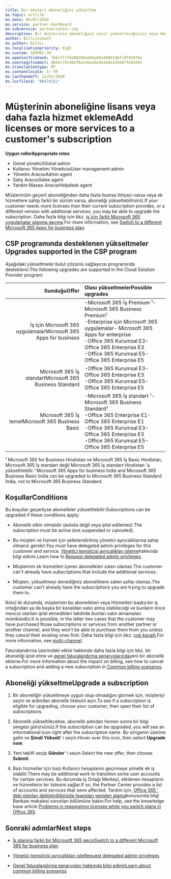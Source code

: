 ```yaml
---
title: Bir müşteri aboneliğini yükseltme
ms.topic: article
ms.date: 05/07/2020
ms.service: partner-dashboard
ms.subservice: partnercenter-csp
description: Bir müşterinin aboneliğini nasıl yükselteceğinizi veya değiştireceğinizi öğrenin. Daha fazla lisans ekleyin veya daha fazla hizmet ile farklı bir sürüme taşıyın.
author: BillLinzbach
ms.author: BillLi
ms.localizationpriority: high
ms.custom: SEOMAY.20
ms.openlocfilehash: 7b6c5f1f6d86398ab65e60a498614bfc9f42976e
ms.sourcegitcommit: 4043c791402f0acebee6ede160a135e87fe92493
ms.translationtype: MT
ms.contentlocale: tr-TR
ms.lasthandoff: 12/01/2020
ms.locfileid: "96474232"
---
```

# <a name="add-licenses-or-more-services-to-a-customers-subscription"></a><span data-ttu-id="962f6-104">Müşterinin aboneliğine lisans veya daha fazla hizmet ekleme</span><span class="sxs-lookup"><span data-stu-id="962f6-104">Add licenses or more services to a customer's subscription</span></span>

<span data-ttu-id="962f6-105">**Uygun roller**</span><span class="sxs-lookup"><span data-stu-id="962f6-105">**Appropriate roles**</span></span>

- <span data-ttu-id="962f6-106">Genel yönetici</span><span class="sxs-lookup"><span data-stu-id="962f6-106">Global admin</span></span>
- <span data-ttu-id="962f6-107">Kullanıcı Yönetimi Yöneticisi</span><span class="sxs-lookup"><span data-stu-id="962f6-107">User management admin</span></span>
- <span data-ttu-id="962f6-108">Yönetim Aracısı</span><span class="sxs-lookup"><span data-stu-id="962f6-108">Admin agent</span></span>
- <span data-ttu-id="962f6-109">Satış Aracısı</span><span class="sxs-lookup"><span data-stu-id="962f6-109">Sales agent</span></span>
- <span data-ttu-id="962f6-110">Yardım Masası Aracısı</span><span class="sxs-lookup"><span data-stu-id="962f6-110">Helpdesk agent</span></span>

<span data-ttu-id="962f6-111">Müşterinizin geçerli aboneliğinden daha fazla lisansa ihtiyacı varsa veya ek hizmetlere sahip farklı bir sürüm varsa, aboneliği yükseltebilirsiniz.</span><span class="sxs-lookup"><span data-stu-id="962f6-111">If your customer needs more licenses than their current subscription provides, or a different version with additional services, you may be able to upgrade the subscription.</span></span> <span data-ttu-id="962f6-112">Daha fazla bilgi için bkz. [iş için farklı Microsoft 365 uygulamalar planına geçme](/microsoft-365/commerce/subscriptions/switch-to-a-different-plan).</span><span class="sxs-lookup"><span data-stu-id="962f6-112">For more information, see [Switch to a different Microsoft 365 Apps for business plan](/microsoft-365/commerce/subscriptions/switch-to-a-different-plan).</span></span>

## <a name="upgrades-supported-in-the-csp-program"></a><span data-ttu-id="962f6-113">CSP programında desteklenen yükseltmeler <a id="upgradesubscription"></a></span><span class="sxs-lookup"><span data-stu-id="962f6-113">Upgrades supported in the CSP program <a id="upgradesubscription"></a></span></span>

<span data-ttu-id="962f6-114">Aşağıdaki yükseltmeler bulut çözümü sağlayıcısı programında desteklenir:</span><span class="sxs-lookup"><span data-stu-id="962f6-114">The following upgrades are supported in the Cloud Solution Provider program:</span></span>

| <span data-ttu-id="962f6-115">Sunduğu</span><span class="sxs-lookup"><span data-stu-id="962f6-115">Offer</span></span> | <span data-ttu-id="962f6-116">Olası yükseltmeler</span><span class="sxs-lookup"><span data-stu-id="962f6-116">Possible upgrades</span></span>|
|---:|:---|
| <span data-ttu-id="962f6-117">İş için Microsoft 365 uygulamalar</span><span class="sxs-lookup"><span data-stu-id="962f6-117">Microsoft 365 Apps for business</span></span>   | <span data-ttu-id="962f6-118">-Microsoft 365 İş Premium ¹</span><span class="sxs-lookup"><span data-stu-id="962f6-118">- Microsoft 365 Business Premium¹</span></span> <br/>  <span data-ttu-id="962f6-119">-Enterprise için Microsoft 365 uygulamalar</span><span class="sxs-lookup"><span data-stu-id="962f6-119">- Microsoft 365 Apps for enterprise</span></span> <br/> <span data-ttu-id="962f6-120">-Office 365 Kurumsal E3</span><span class="sxs-lookup"><span data-stu-id="962f6-120">- Office 365 Enterprise E3</span></span> <br/> <span data-ttu-id="962f6-121">-Office 365 Kurumsal E5</span><span class="sxs-lookup"><span data-stu-id="962f6-121">- Office 365 Enterprise E5</span></span> <br/> |
| <span data-ttu-id="962f6-122">Microsoft 365 İş standart</span><span class="sxs-lookup"><span data-stu-id="962f6-122">Microsoft 365 Business Standard</span></span>    | <span data-ttu-id="962f6-123">-Office 365 Kurumsal E3</span><span class="sxs-lookup"><span data-stu-id="962f6-123">- Office 365 Enterprise E3</span></span> <br/> <span data-ttu-id="962f6-124">-Office 365 Kurumsal E5</span><span class="sxs-lookup"><span data-stu-id="962f6-124">- Office 365 Enterprise E5</span></span> <br/> |
| <span data-ttu-id="962f6-125">Microsoft 365 İş temel</span><span class="sxs-lookup"><span data-stu-id="962f6-125">Microsoft 365 Business Basic</span></span> | <span data-ttu-id="962f6-126">-Microsoft 365 İş standart ¹</span><span class="sxs-lookup"><span data-stu-id="962f6-126">- Microsoft 365 Business Standard¹</span></span> <br/> <span data-ttu-id="962f6-127">-Office 365 Enterprise E1</span><span class="sxs-lookup"><span data-stu-id="962f6-127">- Office 365 Enterprise E1</span></span> <br/> <span data-ttu-id="962f6-128">-Office 365 Kurumsal E3</span><span class="sxs-lookup"><span data-stu-id="962f6-128">- Office 365 Enterprise E3</span></span><br/> <span data-ttu-id="962f6-129">-Office 365 Kurumsal E5</span><span class="sxs-lookup"><span data-stu-id="962f6-129">- Office 365 Enterprise E5</span></span> <br/> |

<span data-ttu-id="962f6-130">¹ Microsoft 365 for Business Hindistan ve Microsoft 365 İş Basic Hindistan, Microsoft 365 İş standart değil Microsoft 365 İş standart Hindistan 'a yükseltilebilir.</span><span class="sxs-lookup"><span data-stu-id="962f6-130">¹ Microsoft 365 Apps for business India and Microsoft 365 Business Basic India can be upgraded to Microsoft 365 Business Standard India, not to Microsoft 365 Business Standard.</span></span>


## <a name="conditions"></a><span data-ttu-id="962f6-131">Koşullar</span><span class="sxs-lookup"><span data-stu-id="962f6-131">Conditions</span></span>

<span data-ttu-id="962f6-132">Bu koşullar geçerliyse abonelikler yükseltilebilir:</span><span class="sxs-lookup"><span data-stu-id="962f6-132">Subscriptions can be upgraded if these conditions apply:</span></span>

- <span data-ttu-id="962f6-133">Abonelik etkin olmalıdır (askıda değil veya iptal edilemez).</span><span class="sxs-lookup"><span data-stu-id="962f6-133">The subscription must be active (not suspended or canceled).</span></span>

- <span data-ttu-id="962f6-134">Bu müşteri ve hizmet için yetkilendirilmiş yönetici ayrıcalıklarına sahip olmanız gerekir.</span><span class="sxs-lookup"><span data-stu-id="962f6-134">You must have delegated admin privileges for this customer and service.</span></span> <span data-ttu-id="962f6-135">[Yönetici temsilcisi ayrıcalıkları isteme](request-a-relationship-with-a-customer.md)hakkında bilgi edinin.</span><span class="sxs-lookup"><span data-stu-id="962f6-135">Learn how to [Request delegated admin privileges](request-a-relationship-with-a-customer.md).</span></span>

- <span data-ttu-id="962f6-136">Müşterinin ek hizmetleri içeren abonelikleri zaten olamaz.</span><span class="sxs-lookup"><span data-stu-id="962f6-136">The customer can't already have subscriptions that include the additional services.</span></span>

- <span data-ttu-id="962f6-137">Müşteri, yükseltmeyi denediğiniz aboneliklere zaten sahip olamaz.</span><span class="sxs-lookup"><span data-stu-id="962f6-137">The customer can't already have the subscriptions you are trying to upgrade them to.</span></span>

<span data-ttu-id="962f6-138">İkinci iki durumda, müşterinin bu abonelikleri veya Hizmetleri başka bir iş ortağından ya da başka bir kanaldan satın almış olabileceği ve bunların önce mevcut olanları iptal etmedikleri takdirde bunları satın almamaları mümkündür.</span><span class="sxs-lookup"><span data-stu-id="962f6-138">It is possible, in the latter two cases that the customer may have purchased those subscriptions or services from another partner or another channel, and they won't be able to purchase them from you unless they cancel their existing ones first.</span></span> <span data-ttu-id="962f6-139">Daha fazla bilgi için bkz. [çok kanallı](multichannel.md).</span><span class="sxs-lookup"><span data-stu-id="962f6-139">For more information, see [multi-channel](multichannel.md).</span></span>

<span data-ttu-id="962f6-140">Faturalandırma üzerindeki etkisi hakkında daha fazla bilgi için bkz. bir aboneliği iptal etme ve [genel faturalandırma senaryolarında](common-billing-scenarios.md)yeni bir abonelik ekleme.</span><span class="sxs-lookup"><span data-stu-id="962f6-140">For more information about the impact on billing, see how to cancel a subscription and adding a new subscription in [Common billing scenarios](common-billing-scenarios.md).</span></span>

## <a name="upgrade-a-subscription"></a><span data-ttu-id="962f6-141">Aboneliği yükseltme</span><span class="sxs-lookup"><span data-stu-id="962f6-141">Upgrade a subscription</span></span>

1. <span data-ttu-id="962f6-142">Bir aboneliğin yükseltmeye uygun olup olmadığını görmek için, müşteriyi seçin ve ardından abonelik listesini açın.</span><span class="sxs-lookup"><span data-stu-id="962f6-142">To see if a subscription is eligible for upgrading, choose your customer, then open their list of subscriptions.</span></span>

2. <span data-ttu-id="962f6-143">Abonelik yükseltilecekse, abonelik adından hemen sonra bir bilgi simgesi görürsünüz.</span><span class="sxs-lookup"><span data-stu-id="962f6-143">If the subscription can be upgraded, you will see an informational icon right after the subscription name.</span></span> <span data-ttu-id="962f6-144">Bu simgenin üzerine gelin ve **Şimdi Yükselt**' i seçin.</span><span class="sxs-lookup"><span data-stu-id="962f6-144">Hover over this icon, then select **Upgrade now**.</span></span>

3. <span data-ttu-id="962f6-145">Yeni teklifi seçip **Gönder**' i seçin.</span><span class="sxs-lookup"><span data-stu-id="962f6-145">Select the new offer, then choose **Submit**.</span></span>

4. <span data-ttu-id="962f6-146">Bazı hizmetler için bazı Kullanıcı hesaplarını geçirmeye yönelik ek iş olabilir.</span><span class="sxs-lookup"><span data-stu-id="962f6-146">There may be additional work to transition some user accounts for certain services.</span></span> <span data-ttu-id="962f6-147">Bu durumda Iş Ortağı Merkezi, etkilenen hesapların ve hizmetlerin bir listesini sağlar.</span><span class="sxs-lookup"><span data-stu-id="962f6-147">If so, the Partner Center provides a list of accounts and services that were affected.</span></span> <span data-ttu-id="962f6-148">Yardım için, [Office 365 ' deki planları değiştirdiğinizde lisansları yeniden atama](/microsoft-365/commerce/subscriptions/switch-to-a-different-plan)konusunda bilgi Bankası makalesi sorunları bölümüne bakın.</span><span class="sxs-lookup"><span data-stu-id="962f6-148">For help, see the knowledge base article [Problems in reassigning licenses while you switch plans in Office 365](/microsoft-365/commerce/subscriptions/switch-to-a-different-plan).</span></span>


## <a name="next-steps"></a><span data-ttu-id="962f6-149">Sonraki adımlar</span><span class="sxs-lookup"><span data-stu-id="962f6-149">Next steps</span></span>

- [<span data-ttu-id="962f6-150">İş planına farklı bir Microsoft 365 geçin</span><span class="sxs-lookup"><span data-stu-id="962f6-150">Switch to a different Microsoft 365 for business plan</span></span>](/microsoft-365/commerce/subscriptions/switch-to-a-different-plan)

- [<span data-ttu-id="962f6-151">Yönetici temsilcisi ayrıcalıkları iste</span><span class="sxs-lookup"><span data-stu-id="962f6-151">Request delegated admin privileges</span></span>](request-a-relationship-with-a-customer.md)

- [<span data-ttu-id="962f6-152">Genel faturalandırma senaryoları hakkında bilgi edinin</span><span class="sxs-lookup"><span data-stu-id="962f6-152">Learn about common billing scenarios</span></span>](common-billing-scenarios.md)
